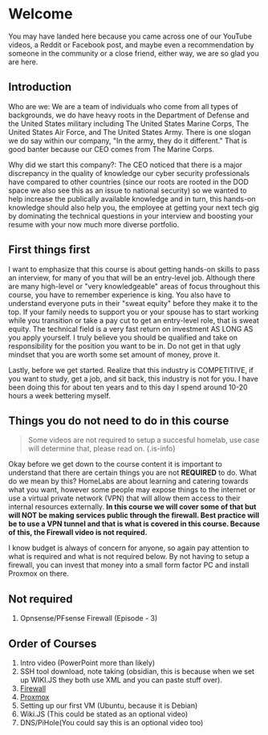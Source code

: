# Welcome
You may have landed here because you came across one of our YouTube videos, a Reddit or Facebook post, and maybe even a recommendation by someone in the community or a close friend, either way, we are so glad you are here. 
## Introduction
Who are we:
We are a team of individuals who come from all types of backgrounds, we do have heavy roots in the Department of Defense and the United States military including The United States Marine Corps, The United States Air Force, and The United States Army. There is one slogan we do say within our company, "In the army, they do it different." That is good banter because our CEO comes from The Marine Corps.

Why did we start this company?: 
The CEO noticed that there is a major discrepancy in the quality of knowledge our cyber security professionals have compared to other countries (since our roots are rooted in the DOD space we also see this as an issue to national security) so we wanted to help increase the publically available knowledge and in turn, this hands-on knowledge should also help you, the employee at getting your next tech gig by dominating the technical questions in your interview and boosting your resume with your now much more diverse portfolio. 


## First things first
I want to emphasize that this course is about getting hands-on skills to pass an interview, for many of you that will be an entry-level job. Although there are many high-level or "very knowledgeable" areas of focus throughout this course, you have to remember experience is king. You also have to understand everyone puts in their "sweat equity" before they make it to the top. If your family needs to support you or your spouse has to start working while you transition or take a pay cut to get an entry-level role, that is sweat equity. The technical field is a very fast return on investment AS LONG AS you apply yourself. I truly believe you should be qualified and take on responsibility for the position you want to be in. Do not get in that ugly mindset that you are worth some set amount of money, prove it. 

Lastly, before we get started. Realize that this industry is COMPETITIVE, if you want to study, get a job, and sit back, this industry is not for you. I have been doing this for about ten years and to this day I spend around 10-20 hours a week bettering myself. 

## Things you do not need to do in this course
> Some videos are not required to setup a succesful homelab, use case will determine that, please read on. 
{.is-info}

Okay before we get down to the course content it is important to understand that there are certain things you are not **REQUIRED** to do. What do we mean by this? HomeLabs are about learning and catering towards what you want, however some people may expose things to the internet or use a virtual private network (VPN) that will allow them access to their internal resources externally. **In this course we will cover some of that but will NOT be making services public through the firewall. Best practice will be to use a VPN tunnel and that is what is covered in this course. Because of this, the Firewall video is not required.**

I know budget is always of concern for anyone, so again pay attention to what is required and what is not required below. By not having to setup a firewall, you can invest that money into a small form factor PC and install Proxmox on there. 

## Not required
1. Opnsense/PFsense Firewall (Episode - 3)

## Order of Courses
1. Intro video (PowerPoint more than likely)
2. SSH tool download, note taking (obsidian, this is because when we set up WIKI.JS they both use XML and you can paste stuff over). 
3. [Firewall](/en/Homelab_series/Firewall_install_pfsense_opnsense)
4. [Proxmox](/en/Homelab_series/Proxmox_Installation_Guide)
5. Setting up our first VM (Ubuntu, because it is Debian)
6. Wiki.JS (This could be stated as an optional video)
7. DNS/PiHole(You could say this is an optional video too)